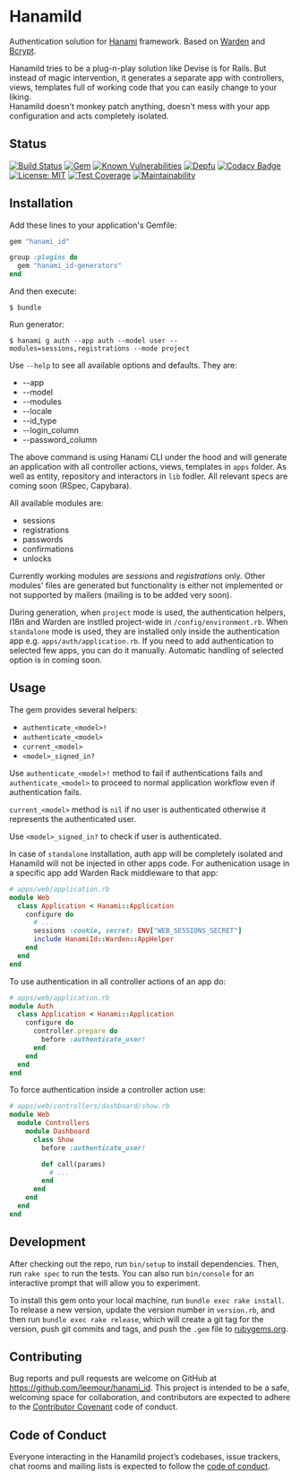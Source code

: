 # HanamiId

Authentication solution for [Hanami](https://github.com/hanami/hanami) framework. Based on [Warden](https://github.com/wardencommunity/warden) and [Bcrypt](https://github.com/codahale/bcrypt-ruby).

HanamiId tries to be a plug-n-play solution like Devise is for Rails. But 
instead of magic intervention, it generates a separate app with controllers, views, templates full of working code that you can easily change to your liking.  
HanamiId doesn't monkey patch anything, doesn't mess with your app configuration 
and acts completely isolated.


## Status

[![Build Status](https://travis-ci.org/leemour/hanami_id.svg?branch=master)](https://travis-ci.org/leemour/hanami_id)
[![Gem](https://img.shields.io/gem/v/hanami_id.svg?style=flat)](http://rubygems.org/gems/hanami_id "View this project in Rubygems")
[![Known Vulnerabilities](https://snyk.io/test/github/leemour/hanami_id/badge.svg?targetFile=Gemfile.lock)](https://snyk.io/test/github/leemour/hanami_id?targetFile=Gemfile.lock)
[![Depfu](https://badges.depfu.com/badges/49e1b40e2b5a6d6d7fd89e97531bb65a/count.svg)](https://depfu.com/github/leemour/hanami_id?project_id=7886)
[![Codacy Badge](https://api.codacy.com/project/badge/Grade/c05fdf7a87204e53b79cb4a77b44f41a)](https://www.codacy.com/app/leemour/hanami_id?utm_source=github.com&amp;utm_medium=referral&amp;utm_content=leemour/hanami_id&amp;utm_campaign=Badge_Grade)
[![License: MIT](https://img.shields.io/badge/License-MIT-yellow.svg)](https://opensource.org/licenses/MIT)
[![Test Coverage](https://api.codeclimate.com/v1/badges/c4c03486c0bf75b6fb44/test_coverage)](https://codeclimate.com/github/leemour/hanami_id/test_coverage)
[![Maintainability](https://api.codeclimate.com/v1/badges/c4c03486c0bf75b6fb44/maintainability)](https://codeclimate.com/github/leemour/hanami_id/maintainability)

## Installation

Add these lines to your application's Gemfile:

```ruby
gem "hanami_id"

group :plugins do
  gem "hanami_id-generators"
end
```

And then execute:

    $ bundle

Run generator:

    $ hanami g auth --app auth --model user --modules=sessions,registrations --mode project


Use `--help` to see all available options and defaults. They are:

- --app
- --model
- --modules
- --locale
- --id_type
- --login_column
- --password_column

The above command is using Hanami CLI under the hood and will generate an 
application with all controller actions, views, templates in `apps` folder. As well as entity, repository and interactors in `lib` fodler. All relevant specs are coming soon (RSpec, Capybara).

All available modules are:

- sessions
- registrations
- passwords
- confirmations
- unlocks

Currently working modules are *sessions* and *registrations* only. Other modules' files are generated but functionality is either not implemented or not supported by mailers (mailing is to be added very soon).

During generation, when `project` mode is used, the authentication helpers, I18n and Warden are instlled project-wide in `/config/environment.rb`. When `standalone` mode is used, they are installed only inside the authentication app e.g. `apps/auth/application.rb`.   If you need to add authentication to selected few apps, you can do it manually. Automatic handling of selected option is in coming soon.


## Usage

The gem provides several helpers:
 - `authenticate_<model>!`
 - `authenticate_<model>`
 - `current_<model>`
 - `<model>_signed_in?`

Use `authenticate_<model>!` method to fail if authentications fails and `authenticate_<model>` to proceed to normal application workflow even if authentication fails.

`current_<model>` method is `nil` if no user is authenticated otherwise it represents the authenticated user.

Use `<model>_signed_in?` to check if user is authenticated.

In case of `standalone` installation, auth app will be completely isolated and HanamiId will not be injected in other apps code. For authenication usage in a specific app add Warden Rack middleware to that app:
```ruby
# apps/web/application.rb
module Web
  class Application < Hanami::Application
    configure do
      # ...
      sessions :cookie, secret: ENV["WEB_SESSIONS_SECRET"]
      include HanamiId::Warden::AppHelper
    end
  end
end
```

To use authentication in all controller actions of an app do:
```ruby
# apps/web/application.rb
module Auth
  class Application < Hanami::Application
    configure do
      controller.prepare do
        before :authenticate_user!
      end
    end
  end
end
```    

To force authentication inside a controller action use:
```ruby
# apps/web/controllers/dashboard/show.rb
module Web
  module Controllers
    module Dashboard
      class Show
        before :authenticate_user!

        def call(params)
          # ...
        end
      end
    end
  end
end
```

## Development

After checking out the repo, run `bin/setup` to install dependencies. Then, run `rake spec` to run the tests. You can also run `bin/console` for an interactive prompt that will allow you to experiment.

To install this gem onto your local machine, run `bundle exec rake install`. To release a new version, update the version number in `version.rb`, and then run `bundle exec rake release`, which will create a git tag for the version, push git commits and tags, and push the `.gem` file to [rubygems.org](https://rubygems.org).

## Contributing

Bug reports and pull requests are welcome on GitHub at https://github.com/leemour/hanami_id. This project is intended to be a safe, welcoming space for collaboration, and contributors are expected to adhere to the [Contributor Covenant](http://contributor-covenant.org) code of conduct.

## Code of Conduct

Everyone interacting in the HanamiId project’s codebases, issue trackers, chat rooms and mailing lists is expected to follow the [code of conduct](https://github.com/leemour/hanami_id/CODE_OF_CONDUCT.md).

